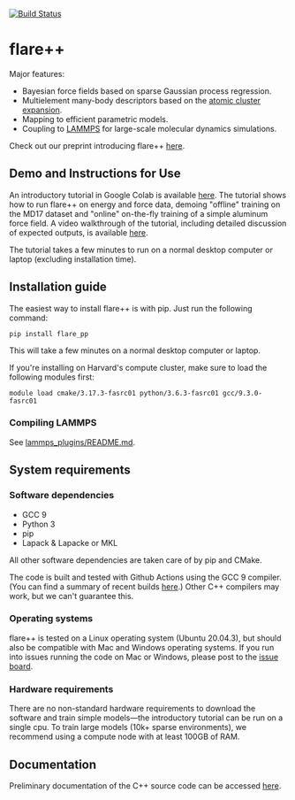 [![Build Status](https://github.com/mir-group/flare_pp/actions/workflows/main.yml/badge.svg)](https://github.com/mir-group/flare_pp/actions)

# flare++
Major features:
* Bayesian force fields based on sparse Gaussian process regression.
* Multielement many-body descriptors based on the [atomic cluster expansion](https://journals.aps.org/prb/abstract/10.1103/PhysRevB.99.014104).
* Mapping to efficient parametric models.
* Coupling to [LAMMPS](https://www.lammps.org/) for large-scale molecular dynamics simulations.

Check out our preprint introducing flare++ [here](https://arxiv.org/abs/2106.01949).

## Demo and Instructions for Use
An introductory tutorial in Google Colab is available [here](https://colab.research.google.com/drive/18_pTcWM19AUiksaRyCgg9BCpVyw744xv). The tutorial shows how to run flare++ on energy and force data, demoing "offline" training on the MD17 dataset and "online" on-the-fly training of a simple aluminum force field. A video walkthrough of the tutorial, including detailed discussion of expected outputs, is available [here](https://youtu.be/-FH_VqRQrso).

The tutorial takes a few minutes to run on a normal desktop computer or laptop (excluding installation time).

## Installation guide
The easiest way to install flare++ is with pip. Just run the following command:
```
pip install flare_pp
```
This will take a few minutes on a normal desktop computer or laptop.

If you're installing on Harvard's compute cluster, make sure to load the following modules first:
```
module load cmake/3.17.3-fasrc01 python/3.6.3-fasrc01 gcc/9.3.0-fasrc01
```

### Compiling LAMMPS
See [lammps_plugins/README.md](https://github.com/mir-group/flare_pp/blob/master/lammps_plugins/README.md).

## System requirements
### Software dependencies
* GCC 9
* Python 3
* pip
* Lapack & Lapacke or MKL

All other software dependencies are taken care of by pip and CMake.

The code is built and tested with Github Actions using the GCC 9 compiler. (You can find a summary of recent builds [here](https://github.com/mir-group/flare_pp/actions).) Other C++ compilers may work, but we can't guarantee this.

### Operating systems
flare++ is tested on a Linux operating system (Ubuntu 20.04.3), but should also be compatible with Mac and Windows operating systems. If you run into issues running the code on Mac or Windows, please post to the [issue board](https://github.com/mir-group/flare_pp/issues).

### Hardware requirements
There are no non-standard hardware requirements to download the software and train simple models&mdash;the introductory tutorial can be run on a single cpu. To train large models (10k+ sparse environments), we recommend using a compute node with at least 100GB of RAM.

## Documentation
Preliminary documentation of the C++ source code can be accessed [here](https://mir-group.github.io/flare_pp/). 
